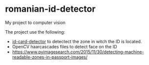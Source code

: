 # romanian-id-detector
My project to computer vision

The project use the following:
- [id-card-detector](https://github.com/mesutpiskin/id-card-detector.git) to detectect the zone in witch the ID is located. 
- OpenCV haarcascades files to detect face on the ID
- https://www.pyimagesearch.com/2015/11/30/detecting-machine-readable-zones-in-passport-images/ 
